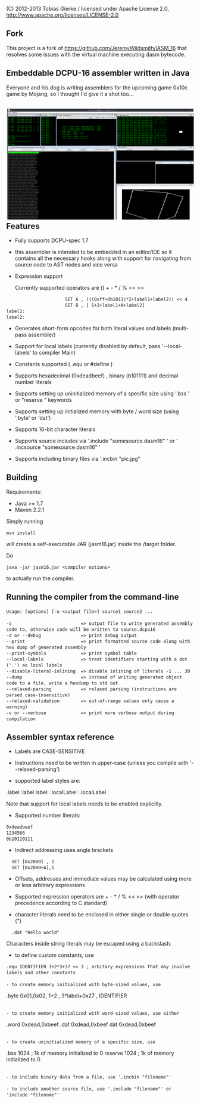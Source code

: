 (C) 2012-2013 Tobias Gierke / licensed under Apache License 2.0, http://www.apache.org/licenses/LICENSE-2.0

Fork
--------------------------------------------
This project is a fork of https://github.com/JeremyWildsmith/jASM_16 that resolves some issues with the virtual machine executing dasm bytecode.

Embeddable DCPU-16 assembler written in Java
--------------------------------------------

Everyone and his dog is writing assemblers for the upcoming game 0x10c game by Mojang, so I thought I'd give it a shot too...

![screenshot](https://github.com/toby1984/jASM_16/blob/master/screenshot.png?raw=true)
Features
--------

- Fully supports DCPU-spec 1.7

- this assembler is intended to be embedded in an editor/IDE so it contains all the necessary hooks along with support for navigating from source code to AST nodes and vice versa
  
- Expression support

  Currently supported operators are () + - * / % << >> 

```
                      SET A , (((0xff+0b1011)*2+label1+label2)) << 4
                      SET B , [ 1+2+label1+A+label2] 
label1:
label2:
```

- Generates short-form opcodes for both literal values and labels (multi-pass assembler)

- Support for local labels (currently disabled by default, pass '--local-labels' to compiler Main) 

- Constants supported ( .equ <identifier> <expression> or #define <identifier> <expression>)

- Supports hexadecimal (0xdeadbeef) , binary (b101111) and decimal number literals

- Supports setting up uninitialized memory of a specific size using '.bss <size in bytes>' or "reserve <size in bytes>" keywords

- Supports setting up initialized memory with byte / word size (using '.byte' or 'dat')

- Supports 16-bit character literals

- Supports source includes via '.include "somesource.dasm16" ' or ' .incsource "somesource.dasm16" '

- Supports including binary files via '.incbin "pic.jpg"

Building 
--------

Requirements:

- Java >= 1.7
- Maven 2.2.1

Simply running

```
mvn install
```

will create a self-executable JAR (jasm16.jar) inside the /target folder.

Do

```
java -jar jasm16.jar <compiler options>
```

to actually run the compiler.

Running the compiler from the command-line
------------------------------------------

```
Usage: [options] [-o <output file>] source1 source2 ...

-o                          => output file to write generated assembly code to, otherwise code will be written to source.dcpu16
-d or --debug               => print debug output
--print                     => print formatted source code along with hex dump of generated assembly
--print-symbols             => print symbol table
--local-labels              => treat identifiers starting with a dot ('.') as local labels
--disable-literal-inlining  => disable inlining of literals -1 ... 30
--dump                      => instead of writing generated object code to a file, write a hexdump to std out
--relaxed-parsing           => relaxed parsing (instructions are parsed case-insensitive)
--relaxed-validation        => out-of-range values only cause a warning)
-v or --verbose             => print more verbose output during compilation
```

Assembler syntax reference
--------------------------

- Labels are CASE-SENSITIVE

- Instructions need to be written in upper-case (unless you compile with '--relaxed-parsing') 

- supported label styles are:

.label
:label
label:
.localLabel
:.localLabel

Note that support for local labels needs to be enabled explicitly.

- Supported number literals:

```
0xdeadbeef
1234566
0b10110111
```

- Indirect addressing uses angle brackets 

```
  SET [0x2000] , 1
  SET [0x2000+A],1
```
 
- Offsets, addresses and immediate values may be calculated using more or less arbitrary expressions

- Supported expression operators are + - * / % << >> (with operator precedence according to C standard)
    
- character literals need to be enclosed in either single or double quotes (")

```
  .dat "Hello world"
```

Characters inside string literals may be escaped using a backslash.

- to define custom constants, use

```
.equ IDENTIFIER 1+2*3+37 << 3 ; arbitary expressions that may involve labels and other constants

- to create memory initialized with byte-sized values, use

```
  .byte 0x01,0x02, 1+2 , 3*label+0x27 , IDENTIFIER 
```

- to create memory initialized with word-sized values, use either

```
  .word 0xdead,0xbeef
  .dat 0xdead,0xbeef
  dat 0xdead,0xbeef
```

- to create uninitialized memory of a specific size, use

```
  .bss 1024 ; 1k of memory initialized to 0
  reserve 1024 ; 1k of memory initialized to 0
```

- to include binary data from a file, use '.incbin "filename"'

- to include another source file, use '.include "filename"' or 'include "filename"'
